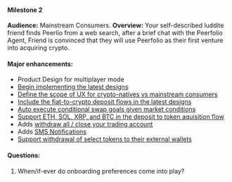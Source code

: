#### Milestone 2

<b>Audience:</b> Mainstream Consumers.
<b>Overview:</b> Your self-described luddite friend finds Peerlio from a web search, after a brief chat with the Peerfolio Agent, Friend is convinced that they will use Peerfolio as their first venture into acquiring crypto.


#### Major enhancements:
- Product Design for multiplayer mode
- [Begin implementing the latest designs](https://github.com/beneviolabs/ft-allowance-agent/issues/90)
- [Define the scope of UX for crypto-natives vs mainstream consumers](https://github.com/beneviolabs/ft-allowance-agent/issues/87)
- [Include the fiat-to-crypto deposit flows in the latest designs](https://github.com/beneviolabs/ft-allowance-agent/issues/88)
- [Auto execute conditional swap goals given market conditions](https://github.com/beneviolabs/ft-allowance-agent/issues/26)
- [Support ETH, SOL, XRP, and BTC in the deposit to token aquisition flow](https://github.com/beneviolabs/ft-allowance-agent/issues/74)
- Adds [withdraw all / close your trading account](https://github.com/beneviolabs/ft-allowance-agent/issues/75)
- Adds [SMS Notifications](https://github.com/beneviolabs/ft-allowance-agent/issues/73)
- [Support withdrawal of select tokens to their external wallets](https://github.com/beneviolabs/ft-allowance-agent/issues/76)



#### Questions:
1. When/if-ever do onboarding preferences come into play?

